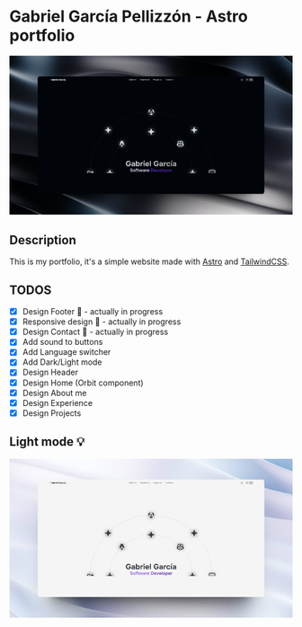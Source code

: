 
 # Gabriel García Pellizzón - Astro portfolio
![](./readme/Preview.png)





## Description
This is my portfolio, it's a simple website made with [Astro](https://astro.build/) and [TailwindCSS](https://tailwindcss.com/).

## TODOS
- [x] Design Footer :construction: - actually in progress
- [x] Responsive design :construction: - actually in progress
- [x] Design Contact :construction: - actually in progress
- [x] Add sound to buttons
- [x] Add Language switcher
- [x] Add Dark/Light mode
- [x] Design Header
- [x] Design Home (Orbit component)
- [x] Design About me
- [x] Design Experience
- [x] Design Projects 

## Light mode 💡
![](./readme/preview_white.png)
